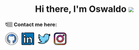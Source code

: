 <div title='welcome' align="center">
   <h1>Hi there, I'm Oswaldo <img src="https://media.giphy.com/media/hvRJCLFzcasrR4ia7z/giphy.gif" width="25px"> </h1>
</div>



### 👇🏼  Contact me here:
<div title = 'social-media' align='left'>
   <a href="https://github.com/rinzldev"><img alt= 'github' blank = '' height="40" src="github.png"></a>&nbsp;&nbsp;
   <a href="https://www.linkedin.com/in/oswaldo-rinzlrdev/"><img alt='linkedin' blank = '' height="40" src="linkedin.png"></a>&nbsp;&nbsp;
   <a href="https://twitter.com/rinzldev"><img alt= 'twitter' blank = '' height="40" src="twitter.png"></a>&nbsp;&nbsp;
   <a href="https://instagram.com/rinzldev?igshid=ZGUzMzM3NWJiOQ=="><img alt= 'instagram' blank = '' height="40" src="instagram.png"></a>&nbsp;&nbsp;
</div>




<!--
**rinzldev/rinzldev** is a ✨ _special_ ✨ repository because its `README.md` (this file) appears on your GitHub profile.

Here are some ideas to get you started:

- 🔭 I’m currently working on ...
- 🌱 I’m currently learning ...
- 👯 I’m looking to collaborate on ...
- 🤔 I’m looking for help with ...
- 💬 Ask me about ...
- 📫 How to reach me: ...
- 😄 Pronouns: ...
- ⚡ Fun fact: ...
-->
